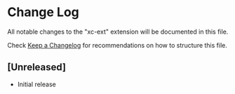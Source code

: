# Change Log

All notable changes to the "xc-ext" extension will be documented in this file.

Check [Keep a Changelog](http://keepachangelog.com/) for recommendations on how to structure this file.

## [Unreleased]

- Initial release